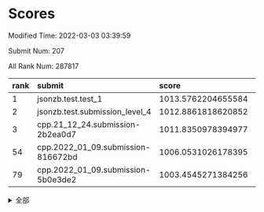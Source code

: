 # Scores

Modified Time: 2022-03-03 03:39:59

Submit Num: 207

All Rank Num: 287817

| rank |               submit               |       score        |       sigma        | pk_num |
| :--- | :--------------------------------- | :----------------- | :----------------- | :----- |
| 1    | jsonzb.test.test_1                 | 1013.5762204655584 | 0.8460006586429671 | 5561   |
| 2    | jsonzb.test.submission_level_4     | 1012.8861818620852 | 0.8316852237305387 | 5561   |
| 3    | cpp.21_12_24.submission-2b2ea0d7   | 1011.8350978394977 | 0.7899506913337923 | 5560   |
| 54   | cpp.2022_01_09.submission-816672bd | 1006.0531026178395 | 0.7335503600446074 | 5561   |
| 79   | cpp.2022_01_09.submission-5b0e3de2 | 1003.4545271384256 | 0.7036307842634371 | 5562   |


<details>
<summary>全部</summary>

| rank |                 submit                 |       score        |       sigma        | pk_num |
| :--- | :------------------------------------- | :----------------- | :----------------- | :----- |
| 1    | jsonzb.test.test_1                     | 1013.5762204655584 | 0.8460006586429671 | 5561   |
| 2    | jsonzb.test.submission_level_4         | 1012.8861818620852 | 0.8316852237305387 | 5561   |
| 3    | cpp.21_12_24.submission-2b2ea0d7       | 1011.8350978394977 | 0.7899506913337923 | 5560   |
| 4    | gobigger.level_3.submission_level_3_48 | 1011.4694069602344 | 0.754766591206963  | 5563   |
| 5    | gobigger.level_3.submission_level_3_45 | 1011.3169996868564 | 0.7707236675623036 | 5565   |
| 6    | gobigger.level_3.submission_level_3_0  | 1011.0854351154727 | 0.7580588035807232 | 5560   |
| 7    | gobigger.level_3.submission_level_3_19 | 1010.9659702482267 | 0.7492976156700879 | 5559   |
| 8    | gobigger.level_3.submission_level_3_30 | 1010.7863566617078 | 0.7637066482514074 | 5563   |
| 9    | gobigger.level_3.submission_level_3_34 | 1010.7480919408619 | 0.7638547277484263 | 5559   |
| 10   | gobigger.level_3.submission_level_3_7  | 1010.7281125666608 | 0.7365061995758921 | 5567   |
| 11   | gobigger.level_3.submission_level_3_15 | 1010.6964684617045 | 0.7602923447024984 | 5562   |
| 12   | gobigger.level_3.submission_level_3_40 | 1010.6922652134224 | 0.7672799295888638 | 5564   |
| 13   | gobigger.level_3.submission_level_3_5  | 1010.6734085452445 | 0.7475613507291823 | 5557   |
| 14   | gobigger.level_3.submission_level_3_22 | 1010.6679568572866 | 0.749018934402828  | 5561   |
| 15   | gobigger.level_3.submission_level_3_6  | 1010.6156456804313 | 0.7597381215896134 | 5563   |
| 16   | gobigger.level_3.submission_level_3_42 | 1010.6127287771093 | 0.7612927444560208 | 5562   |
| 17   | gobigger.level_3.submission_level_3_36 | 1010.5765424050305 | 0.77106353137927   | 5564   |
| 18   | gobigger.level_3.submission_level_3_12 | 1010.5186734814304 | 0.766552782100033  | 5561   |
| 19   | gobigger.level_3.submission_level_3_32 | 1010.4765516997845 | 0.7506590220444177 | 5565   |
| 20   | gobigger.level_3.submission_level_3_47 | 1010.4063284067689 | 0.7687874604804859 | 5562   |
| 21   | gobigger.level_3.submission_level_3_14 | 1010.3890069248341 | 0.7671063677939342 | 5558   |
| 22   | gobigger.level_3.submission_level_3_43 | 1010.2874131141075 | 0.7395520125592115 | 5561   |
| 23   | gobigger.level_3.submission_level_3_20 | 1010.2576430771968 | 0.7498011842941804 | 5560   |
| 24   | gobigger.level_3.submission_level_3_13 | 1010.2265840954835 | 0.7464654156619327 | 5559   |
| 25   | gobigger.level_3.submission_level_3_2  | 1010.1532324679423 | 0.7469543158909131 | 5558   |
| 26   | gobigger.level_3.submission_level_3_3  | 1010.1315161129613 | 0.7877295007708206 | 5557   |
| 27   | gobigger.level_3.submission_level_3_35 | 1010.1241775793698 | 0.7609097160154934 | 5559   |
| 28   | gobigger.level_3.submission_level_3_27 | 1010.1165320175818 | 0.7586916138227476 | 5561   |
| 29   | gobigger.level_3.submission_level_3_28 | 1009.9303643119995 | 0.7453233964328028 | 5561   |
| 30   | gobigger.level_3.submission_level_3_23 | 1009.8546982153886 | 0.7370292595930407 | 5560   |
| 31   | gobigger.level_3.submission_level_3_24 | 1009.8212618930465 | 0.7505421708907429 | 5562   |
| 32   | gobigger.level_3.submission_level_3_38 | 1009.7005514557602 | 0.7527057602540653 | 5564   |
| 33   | gobigger.level_3.submission_level_3_1  | 1009.6988014809416 | 0.7736918728285804 | 5562   |
| 34   | gobigger.level_3.submission_level_3_9  | 1009.6873709156288 | 0.7460541267236869 | 5561   |
| 35   | gobigger.level_3.submission_level_3_8  | 1009.6087581273974 | 0.7645565281351732 | 5560   |
| 36   | gobigger.level_3.submission_level_3_10 | 1009.6073612239438 | 0.7512727363398665 | 5564   |
| 37   | gobigger.level_3.submission_level_3_4  | 1009.551232450597  | 0.7421420772466394 | 5553   |
| 38   | gobigger.level_3.submission_level_3_29 | 1009.5388505669517 | 0.7335576923450774 | 5554   |
| 39   | gobigger.level_3.submission_level_3_21 | 1009.5087701828252 | 0.7382917900645342 | 5562   |
| 40   | gobigger.level_3.submission_level_3_44 | 1009.501825302294  | 0.7667238198617986 | 5562   |
| 41   | gobigger.level_3.submission_level_3_37 | 1009.4561674110595 | 0.7422834741624588 | 5560   |
| 42   | gobigger.level_3.submission_level_3_25 | 1009.1748630975702 | 0.7512747668870894 | 5559   |
| 43   | gobigger.level_3.submission_level_3_16 | 1009.1687582705619 | 0.759427263380774  | 5563   |
| 44   | gobigger.level_3.submission_level_3_46 | 1009.131523160891  | 0.738717522912529  | 5558   |
| 45   | gobigger.level_3.submission_level_3_26 | 1009.0505684650904 | 0.7528567279636846 | 5560   |
| 46   | gobigger.level_3.submission_level_3_33 | 1009.0335648326263 | 0.7590920011667658 | 5563   |
| 47   | gobigger.level_3.submission_level_3_39 | 1008.9439145018431 | 0.7343799248251326 | 5564   |
| 48   | gobigger.level_3.submission_level_3_18 | 1008.8855499015048 | 0.7428774150323321 | 5564   |
| 49   | gobigger.level_3.submission_level_3_31 | 1008.7697561961651 | 0.7468790260925231 | 5564   |
| 50   | gobigger.level_3.submission_level_3_17 | 1008.714693867412  | 0.7220113750427162 | 5557   |
| 51   | gobigger.level_3.submission_level_3_11 | 1008.4701543361101 | 0.7311583812431908 | 5565   |
| 52   | gobigger.level_3.submission_level_3_49 | 1008.4463468406846 | 0.7400337749320711 | 5569   |
| 53   | gobigger.level_3.submission_level_3_41 | 1008.102624173812  | 0.7368434357782423 | 5562   |
| 54   | cpp.2022_01_09.submission-816672bd     | 1006.0531026178395 | 0.7335503600446074 | 5561   |
| 55   | gobigger.level_1.submission_level_1_41 | 1004.817160359261  | 0.726460946184589  | 5563   |
| 56   | gobigger.level_1.submission_level_1_2  | 1004.7318975149936 | 0.7192276643132057 | 5566   |
| 57   | gobigger.level_1.submission_level_1_11 | 1004.683196531738  | 0.7161973314789927 | 5566   |
| 58   | gobigger.level_1.submission_level_1_43 | 1004.1977087985072 | 0.7181094239919772 | 5562   |
| 59   | gobigger.level_1.submission_level_1_45 | 1004.191356333723  | 0.7241411479199366 | 5556   |
| 60   | gobigger.level_1.submission_level_1_39 | 1004.1737282234999 | 0.7157197519319909 | 5564   |
| 61   | gobigger.level_1.submission_level_1_1  | 1004.1567838631329 | 0.7309257103439298 | 5564   |
| 62   | gobigger.level_1.submission_level_1_8  | 1004.1547557493788 | 0.7041746336444051 | 5562   |
| 63   | gobigger.level_1.submission_level_1_10 | 1004.1303921468581 | 0.7196390872429332 | 5562   |
| 64   | gobigger.level_1.submission_level_1_38 | 1004.0128551713765 | 0.7300197361918473 | 5567   |
| 65   | gobigger.level_1.submission_level_1_31 | 1003.8197627385927 | 0.7132466969898817 | 5560   |
| 66   | gobigger.level_1.submission_level_1_46 | 1003.7519150145813 | 0.7227475545388344 | 5563   |
| 67   | gobigger.level_1.submission_level_1_4  | 1003.7277181856243 | 0.714845023294878  | 5559   |
| 68   | gobigger.level_1.submission_level_1_12 | 1003.7239360709792 | 0.7126211834322501 | 5556   |
| 69   | gobigger.level_1.submission_level_1_16 | 1003.6879856167548 | 0.7157573905694429 | 5563   |
| 70   | gobigger.level_1.submission_level_1_13 | 1003.6767922248389 | 0.7088885003370708 | 5561   |
| 71   | gobigger.level_1.submission_level_1_28 | 1003.6012404775691 | 0.728997662351209  | 5565   |
| 72   | gobigger.level_1.submission_level_1_20 | 1003.5790726631757 | 0.7177022324145342 | 5560   |
| 73   | gobigger.level_1.submission_level_1_32 | 1003.5638954967312 | 0.7104904422056665 | 5560   |
| 74   | gobigger.level_1.submission_level_1_15 | 1003.5312403965809 | 0.7128968789821154 | 5562   |
| 75   | gobigger.level_1.submission_level_1_0  | 1003.522640193695  | 0.7064983526270022 | 5567   |
| 76   | gobigger.level_1.submission_level_1_21 | 1003.4953117117324 | 0.7010333048626759 | 5559   |
| 77   | gobigger.level_1.submission_level_1_5  | 1003.4602822639438 | 0.7033496995931139 | 5556   |
| 78   | gobigger.level_1.submission_level_1_37 | 1003.4601467184007 | 0.7177298956403352 | 5564   |
| 79   | cpp.2022_01_09.submission-5b0e3de2     | 1003.4545271384256 | 0.7036307842634371 | 5562   |
| 80   | gobigger.level_1.submission_level_1_23 | 1003.4488953220925 | 0.7090335698169105 | 5566   |
| 81   | gobigger.level_1.submission_level_1_3  | 1003.4307317773312 | 0.716897137496531  | 5565   |
| 82   | gobigger.level_1.submission_level_1_47 | 1003.4249719801466 | 0.7116245621645967 | 5561   |
| 83   | gobigger.level_1.submission_level_1_18 | 1003.2739230249156 | 0.7067894857804856 | 5558   |
| 84   | gobigger.level_1.submission_level_1_7  | 1003.2500055071528 | 0.7167221388738649 | 5565   |
| 85   | gobigger.level_1.submission_level_1_35 | 1003.2465291299491 | 0.7159822838340288 | 5560   |
| 86   | gobigger.level_1.submission_level_1_33 | 1003.228188747601  | 0.7227495003038621 | 5562   |
| 87   | gobigger.level_1.submission_level_1_26 | 1003.186670314451  | 0.7290609968139812 | 5561   |
| 88   | gobigger.level_1.submission_level_1_24 | 1003.1814345611295 | 0.725678699178426  | 5563   |
| 89   | gobigger.level_1.submission_level_1_9  | 1003.0780206470429 | 0.7147139019758074 | 5566   |
| 90   | gobigger.level_1.submission_level_1_29 | 1003.0465184768319 | 0.7333230023581137 | 5563   |
| 91   | gobigger.level_1.submission_level_1_19 | 1003.015963476839  | 0.713882646087102  | 5559   |
| 92   | gobigger.level_1.submission_level_1_44 | 1003.0112568965088 | 0.7158365876618161 | 5561   |
| 93   | gobigger.level_1.submission_level_1_27 | 1002.98437463231   | 0.7213265387031708 | 5562   |
| 94   | gobigger.level_1.submission_level_1_49 | 1002.953016284232  | 0.7244690144249222 | 5562   |
| 95   | gobigger.level_1.submission_level_1_17 | 1002.9378439437983 | 0.7122671340532964 | 5562   |
| 96   | gobigger.level_1.submission_level_1_25 | 1002.7253903837047 | 0.7122937685275649 | 5564   |
| 97   | gobigger.level_1.submission_level_1_48 | 1002.5323611306475 | 0.7096111671755518 | 5561   |
| 98   | gobigger.level_1.submission_level_1_36 | 1002.3283554448719 | 0.7048655535215688 | 5561   |
| 99   | gobigger.level_1.submission_level_1_14 | 1002.0992573388907 | 0.7096927281289496 | 5559   |
| 100  | gobigger.level_1.submission_level_1_6  | 1002.0592285318364 | 0.7013422728936988 | 5562   |
| 101  | gobigger.level_1.submission_level_1_40 | 1001.9938148520927 | 0.7147964184818497 | 5563   |
| 102  | gobigger.level_1.submission_level_1_34 | 1001.9857629677908 | 0.7163785367549574 | 5557   |
| 103  | gobigger.level_1.submission_level_1_42 | 1001.9133552043037 | 0.714365259384929  | 5561   |
| 104  | gobigger.level_1.submission_level_1_22 | 1001.902909690659  | 0.7111759875545562 | 5563   |
| 105  | gobigger.level_1.submission_level_1_30 | 1001.7495157300115 | 0.7099897945729892 | 5565   |
| 106  | gobigger.random.submission_random_37   | 997.5317741777936  | 0.716137626492343  | 5558   |
| 107  | gobigger.random.submission_random_48   | 997.385789250767   | 0.7142747315897009 | 5558   |
| 108  | gobigger.random.submission_random_22   | 997.3434027718619  | 0.7152397739329656 | 5561   |
| 109  | gobigger.random.submission_random_9    | 997.3019176616018  | 0.7142113395426383 | 5558   |
| 110  | gobigger.random.submission_random_13   | 997.1344371442167  | 0.703158087033142  | 5555   |
| 111  | gobigger.random.submission_random_24   | 997.0138099899549  | 0.7286545230383319 | 5563   |
| 112  | gobigger.random.submission_random_10   | 996.9656099191076  | 0.7107703169638362 | 5559   |
| 113  | gobigger.random.submission_random_38   | 996.802818157816   | 0.7238940412381605 | 5568   |
| 114  | gobigger.random.submission_random_34   | 996.7904752445905  | 0.6985517866671042 | 5564   |
| 115  | gobigger.random.submission_random_45   | 996.7845567291807  | 0.7027340569743398 | 5560   |
| 116  | gobigger.random.submission_random_35   | 996.7766075210478  | 0.703808827287957  | 5567   |
| 117  | gobigger.random.submission_random_32   | 996.7594320653232  | 0.7157700089505277 | 5568   |
| 118  | gobigger.random.submission_random_20   | 996.7277011133033  | 0.7058572915877853 | 5564   |
| 119  | gobigger.random.submission_random_42   | 996.6787768060046  | 0.7154828733941128 | 5558   |
| 120  | gobigger.random.submission_random_6    | 996.5596608253938  | 0.7102961152757914 | 5564   |
| 121  | gobigger.random.submission_random_2    | 996.483992707822   | 0.6977868695322536 | 5560   |
| 122  | gobigger.random.submission_random_43   | 996.4585724969701  | 0.7081146584219957 | 5565   |
| 123  | gobigger.random.submission_random_31   | 996.4148409426336  | 0.7219992881262436 | 5566   |
| 124  | gobigger.random.submission_random_26   | 996.3603008528065  | 0.6956077617041024 | 5561   |
| 125  | gobigger.random.submission_random_30   | 996.326200652524   | 0.7276022018962885 | 5560   |
| 126  | gobigger.random.submission_random_47   | 996.2895865983327  | 0.6974501136143534 | 5558   |
| 127  | gobigger.random.submission_random_19   | 996.187518297708   | 0.7071314418396442 | 5561   |
| 128  | gobigger.random.submission_random_18   | 996.1431291867475  | 0.7141070962421195 | 5564   |
| 129  | gobigger.random.submission_random_1    | 996.0992728401156  | 0.7178396665607208 | 5561   |
| 130  | gobigger.random.submission_random_23   | 996.0684727189763  | 0.7225916146389985 | 5565   |
| 131  | gobigger.random.submission_random_5    | 996.060948879346   | 0.7081600815186128 | 5560   |
| 132  | gobigger.random.submission_random_44   | 996.0565920916414  | 0.7200609579025279 | 5561   |
| 133  | gobigger.random.submission_random_49   | 996.0462694108688  | 0.7102225380405782 | 5563   |
| 134  | gobigger.random.submission_random_8    | 996.0338116305676  | 0.7104301468800198 | 5566   |
| 135  | gobigger.random.submission_random_29   | 996.006161597311   | 0.7089509465703219 | 5560   |
| 136  | gobigger.random.submission_random_28   | 995.9143708399835  | 0.7195655701923276 | 5562   |
| 137  | gobigger.random.submission_random_15   | 995.8755068644175  | 0.6990783524661446 | 5559   |
| 138  | gobigger.random.submission_random_12   | 995.8603729839082  | 0.7175361180058426 | 5561   |
| 139  | gobigger.random.submission_random_4    | 995.8326397504043  | 0.7013170496388509 | 5562   |
| 140  | gobigger.random.submission_random_21   | 995.797896068652   | 0.7032815701801532 | 5557   |
| 141  | gobigger.random.submission_random_40   | 995.7487831277483  | 0.7056067352817617 | 5563   |
| 142  | gobigger.random.submission_random_46   | 995.7223690396829  | 0.7163427118989794 | 5566   |
| 143  | gobigger.random.submission_random_0    | 995.649818541941   | 0.7175740982684742 | 5554   |
| 144  | gobigger.random.submission_random_11   | 995.63982215011    | 0.7213335638275203 | 5563   |
| 145  | gobigger.random.submission_random_7    | 995.449685968793   | 0.7111344626627553 | 5563   |
| 146  | gobigger.random.submission_random_36   | 995.4405687894267  | 0.7117352854400418 | 5560   |
| 147  | gobigger.random.submission_random_14   | 995.3221659105998  | 0.7101034215079837 | 5565   |
| 148  | gobigger.random.submission_random_27   | 995.3172853658331  | 0.7115862128115914 | 5567   |
| 149  | gobigger.random.submission_random_41   | 995.1622838784402  | 0.7105944194982021 | 5560   |
| 150  | gobigger.random.submission_random_16   | 995.1569732129161  | 0.7162525243527992 | 5561   |
| 151  | gobigger.random.submission_random_33   | 995.045003764037   | 0.7250598305204636 | 5563   |
| 152  | gobigger.random.submission_random_39   | 995.0184763830932  | 0.7029939046001775 | 5561   |
| 153  | gobigger.random.submission_random_17   | 994.9214126874662  | 0.7143910096171647 | 5564   |
| 154  | gobigger.random.submission_random_25   | 994.5142975268211  | 0.7212688922206181 | 5561   |
| 155  | gobigger.level_2.submission_level_2_40 | 994.192417639623   | 0.7275024754985834 | 5561   |
| 156  | gobigger.random.submission_random_3    | 994.121214024423   | 0.7179792813782783 | 5567   |
| 157  | gobigger.level_2.submission_level_2_37 | 993.4063163265241  | 0.7484791002821518 | 5562   |
| 158  | gobigger.level_2.submission_level_2_45 | 993.3285830121405  | 0.7325251154666385 | 5561   |
| 159  | gobigger.level_2.submission_level_2_27 | 993.1347781422526  | 0.7312890492509093 | 5567   |
| 160  | gobigger.level_2.submission_level_2_49 | 993.1042799673651  | 0.7417093716960071 | 5560   |
| 161  | gobigger.level_2.submission_level_2_24 | 993.0894224748556  | 0.7433112946444589 | 5564   |
| 162  | gobigger.level_2.submission_level_2_41 | 992.8814430483606  | 0.7374097193027565 | 5560   |
| 163  | gobigger.level_2.submission_level_2_38 | 992.7590164145495  | 0.7221282620736291 | 5559   |
| 164  | gobigger.level_2.submission_level_2_28 | 992.7205595919907  | 0.7326825777612022 | 5568   |
| 165  | gobigger.level_2.submission_level_2_15 | 992.676596907175   | 0.7518585652962053 | 5561   |
| 166  | gobigger.level_2.submission_level_2_20 | 992.5574493781542  | 0.7328280903894939 | 5561   |
| 167  | gobigger.level_2.submission_level_2_9  | 992.5491964187411  | 0.7603975322479044 | 5563   |
| 168  | gobigger.level_2.submission_level_2_11 | 992.5342581209142  | 0.7437342027592848 | 5555   |
| 169  | gobigger.level_2.submission_level_2_2  | 992.5227702714814  | 0.74028193025111   | 5558   |
| 170  | gobigger.level_2.submission_level_2_12 | 992.5001222200409  | 0.7475522533169179 | 5563   |
| 171  | gobigger.level_2.submission_level_2_47 | 992.4920380923816  | 0.7361652797020327 | 5562   |
| 172  | gobigger.level_2.submission_level_2_25 | 992.4879741942666  | 0.7434737375609931 | 5560   |
| 173  | gobigger.level_2.submission_level_2_39 | 992.4238145792452  | 0.7516438303672375 | 5567   |
| 174  | gobigger.level_2.submission_level_2_22 | 992.3964315478717  | 0.7452400065184762 | 5564   |
| 175  | gobigger.level_2.submission_level_2_13 | 992.3494723473042  | 0.7673711028781032 | 5561   |
| 176  | gobigger.level_2.submission_level_2_26 | 992.2511900297208  | 0.7436200988208135 | 5558   |
| 177  | gobigger.level_2.submission_level_2_48 | 992.2325345862972  | 0.7245347956921229 | 5561   |
| 178  | gobigger.level_2.submission_level_2_29 | 992.2170945728864  | 0.7340402330100917 | 5564   |
| 179  | gobigger.level_2.submission_level_2_7  | 992.0439340045311  | 0.747146622614082  | 5566   |
| 180  | gobigger.level_2.submission_level_2_19 | 991.8964875516522  | 0.7405259549680825 | 5560   |
| 181  | gobigger.level_2.submission_level_2_43 | 991.8619938005539  | 0.7887507145196173 | 5566   |
| 182  | gobigger.level_2.submission_level_2_10 | 991.8132732648729  | 0.7310994559530356 | 5567   |
| 183  | gobigger.level_2.submission_level_2_3  | 991.6646967402784  | 0.7411784344010798 | 5562   |
| 184  | gobigger.level_2.submission_level_2_42 | 991.6319192475454  | 0.7313094934435344 | 5560   |
| 185  | gobigger.level_2.submission_level_2_4  | 991.5621360497446  | 0.745067341663509  | 5559   |
| 186  | gobigger.level_2.submission_level_2_32 | 991.5543892238794  | 0.7565390750784518 | 5562   |
| 187  | gobigger.level_2.submission_level_2_16 | 991.4644572858053  | 0.7428700528828351 | 5564   |
| 188  | gobigger.level_2.submission_level_2_34 | 991.4521890197415  | 0.7529895121690923 | 5560   |
| 189  | gobigger.level_2.submission_level_2_36 | 991.3799446440314  | 0.7511088054089046 | 5558   |
| 190  | gobigger.level_2.submission_level_2_18 | 991.3748712677562  | 0.7559511268087197 | 5560   |
| 191  | gobigger.level_2.submission_level_2_30 | 991.3547517816372  | 0.7599782968393124 | 5558   |
| 192  | gobigger.level_2.submission_level_2_46 | 991.3468752333603  | 0.7455723391970088 | 5562   |
| 193  | gobigger.level_2.submission_level_2_17 | 991.3228275452849  | 0.7631221205676202 | 5565   |
| 194  | gobigger.level_2.submission_level_2_1  | 991.3217343270223  | 0.7522816802687959 | 5562   |
| 195  | gobigger.level_2.submission_level_2_21 | 991.2056657154546  | 0.7508515149983659 | 5560   |
| 196  | gobigger.level_2.submission_level_2_14 | 991.1029290992391  | 0.7519225106506865 | 5564   |
| 197  | gobigger.level_2.submission_level_2_35 | 990.9940768210776  | 0.7454511837908512 | 5558   |
| 198  | gobigger.level_2.submission_level_2_6  | 990.9210150228545  | 0.7490268790431526 | 5563   |
| 199  | gobigger.level_2.submission_level_2_5  | 990.8970528818242  | 0.7795714488332582 | 5566   |
| 200  | gobigger.level_2.submission_level_2_44 | 990.8957818724198  | 0.7796508692913217 | 5556   |
| 201  | gobigger.level_2.submission_level_2_33 | 990.8935508942451  | 0.7709940436685112 | 5555   |
| 202  | gobigger.level_2.submission_level_2_0  | 990.856075966481   | 0.7653046403196729 | 5566   |
| 203  | gobigger.level_2.submission_level_2_31 | 990.6347147354309  | 0.7648150634369917 | 5560   |
| 204  | gobigger.level_2.submission_level_2_8  | 990.5794538046442  | 0.7324831398244186 | 5563   |
| 205  | gobigger.level_2.submission_level_2_23 | 990.4611294840789  | 0.7778622429494675 | 5561   |
| 206  | gobigger.none.submission_none_0        | 977.850530814233   | 1.324264065798256  | 5564   |
| 207  | gobigger.none.submission_none_1        | 974.8766747079144  | 1.5948781808784944 | 5562   |

</details>